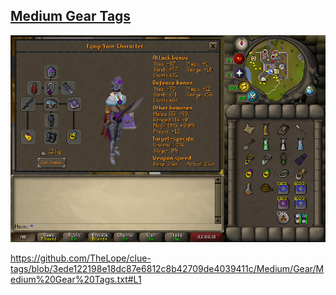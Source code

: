 ## [Medium Gear Tags](Medium%20Gear%20Tags.txt)

![Medium Gear](../../Docs/Medium%20Gear.png)

https://github.com/TheLope/clue-tags/blob/3ede122198e18dc87e6812c8b42709de4039411c/Medium/Gear/Medium%20Gear%20Tags.txt#L1